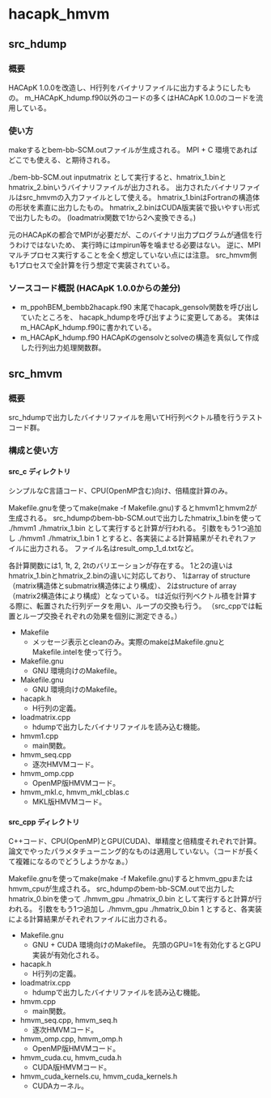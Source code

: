 # hacapk_hmvm

## src_hdump

### 概要
HACApK 1.0.0を改造し、H行列をバイナリファイルに出力するようにしたもの。
m_HACApK_hdump.f90以外のコードの多くはHACApK 1.0.0のコードを流用している。

### 使い方
makeするとbem-bb-SCM.outファイルが生成される。
MPI + C 環境であればどこでも使える、と期待される。

./bem-bb-SCM.out inputmatrix
として実行すると、hmatrix_1.binとhmatrix_2.binいうバイナリファイルが出力される。
出力されたバイナリファイルはsrc_hmvmの入力ファイルとして使える。
hmatrix_1.binはFortranの構造体の形状を素直に出力したもの。
hmatrix_2.binはCUDA版実装で扱いやすい形式で出力したもの。
(loadmatrix関数で1から2へ変換できる。)

元のHACApKの都合でMPIが必要だが、このバイナリ出力プログラムが通信を行うわけではないため、
実行時にはmpirun等を噛ませる必要はない。
逆に、MPIマルチプロセス実行することを全く想定していない点には注意。
src_hmvm側も1プロセスで全計算を行う想定で実装されている。

### ソースコード概説 (HACApK 1.0.0からの差分)
- m_ppohBEM_bembb2hacapk.f90
末尾でhacapk_gensolv関数を呼び出していたところを、
hacapk_hdumpを呼び出すように変更してある。
実体はm_HACApK_hdump.f90に書かれている。
- m_HACApK_hdump.f90
HACApKのgensolvとsolveの構造を真似して作成した行列出力処理関数群。

## src_hmvm

### 概要
src_hdumpで出力したバイナリファイルを用いてH行列ベクトル積を行うテストコード群。

### 構成と使い方
#### src_c ディレクトリ
シンプルなC言語コード、CPU(OpenMP含む)向け、倍精度計算のみ。

Makefile.gnuを使ってmake(make -f Makefile.gnu)するとhmvm1とhmvm2が生成される。
src_hdumpのbem-bb-SCM.outで出力したhmatrix_1.binを使って
./hmvm1 ./hmatrix_1.bin
として実行すると計算が行われる。
引数をもう1つ追加し
./hmvm1 ./hmatrix_1.bin 1
とすると、各実装による計算結果がそれぞれファイルに出力される。
ファイル名はresult_omp_1_d.txtなど。

各計算関数には1, 1t, 2, 2tのバリエーションが存在する。
1と2の違いはhmatrix_1.binとhmatrix_2.binの違いに対応しており、
1はarray of structure（matrix構造体とsubmatrix構造体により構成）、
2はstructure of array（matrix2構造体により構成）となっている。
tは近似行列ベクトル積を計算する際に、転置された行列データを用い、ループの交換も行う。
（src_cppでは転置とループ交換それぞれの効果を個別に測定できる。）

- Makefile
  - メッセージ表示とcleanのみ。実際のmakeはMakefile.gnuとMakefile.intelを使って行う。
- Makefile.gnu
  - GNU 環境向けのMakefile。
- Makefile.gnu
  - GNU 環境向けのMakefile。
- hacapk.h
  - H行列の定義。
- loadmatrix.cpp
  - hdumpで出力したバイナリファイルを読み込む機能。
- hmvm1.cpp
  - main関数。
- hmvm_seq.cpp
  - 逐次HMVMコード。
- hmvm_omp.cpp
  - OpenMP版HMVMコード。
- hmvm_mkl.c, hmvm_mkl_cblas.c
  - MKL版HMVMコード。

#### src_cpp ディレクトリ
C++コード、CPU(OpenMP)とGPU(CUDA)、単精度と倍精度それぞれで計算。
論文でやったパラメタチューニング的なものは適用していない。（コードが長くて複雑になるのでどうしようかなぁ。）

Makefile.gnuを使ってmake(make -f Makefile.gnu)するとhmvm_gpuまたはhmvm_cpuが生成される。
src_hdumpのbem-bb-SCM.outで出力したhmatrix_0.binを使って
./hmvm_gpu ./hmatrix_0.bin
として実行すると計算が行われる。
引数をもう1つ追加し
./hmvm_gpu ./hmatrix_0.bin 1
とすると、各実装による計算結果がそれぞれファイルに出力される。

- Makefile.gnu
  - GNU + CUDA 環境向けのMakefile。
    先頭のGPU=1を有効化するとGPU実装が有効化される。
- hacapk.h
  - H行列の定義。
- loadmatrix.cpp
  - hdumpで出力したバイナリファイルを読み込む機能。
- hmvm.cpp
  - main関数。
- hmvm_seq.cpp, hmvm_seq.h
  - 逐次HMVMコード。
- hmvm_omp.cpp, hmvm_omp.h
  - OpenMP版HMVMコード。
- hmvm_cuda.cu, hmvm_cuda.h
  - CUDA版HMVMコード。
- hmvm_cuda_kernels.cu, hmvm_cuda_kernels.h
  - CUDAカーネル。


